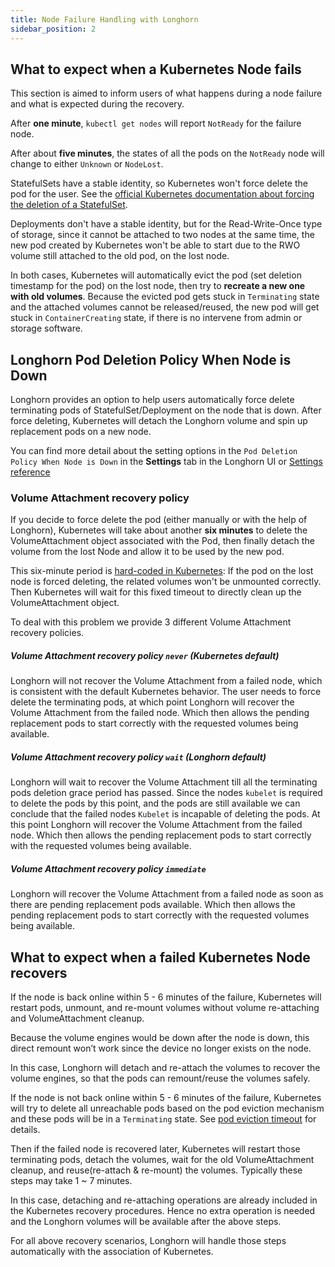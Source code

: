```yaml
---
title: Node Failure Handling with Longhorn
sidebar_position: 2
---
```


<head>
  <link rel="canonical" href="https://main--longhornio-docusaurus.netlify.app/high-availability/node-failure"/>
</head>

## What to expect when a Kubernetes Node fails

This section is aimed to inform users of what happens during a node failure and what is expected during the recovery.

After **one minute**, `kubectl get nodes` will report `NotReady` for the failure node.

After about **five minutes**, the states of all the pods on the `NotReady` node will change to either `Unknown` or `NodeLost`.

StatefulSets have a stable identity, so Kubernetes won't force delete the pod for the user. See the [official Kubernetes documentation about forcing the deletion of a StatefulSet](https://kubernetes.io/docs/tasks/run-application/force-delete-stateful-set-pod/).

Deployments don't have a stable identity, but for the Read-Write-Once type of storage, since it cannot be attached to two nodes at the same time, the new pod created by Kubernetes won't be able to start due to the RWO volume still attached to the old pod, on the lost node.

In both cases, Kubernetes will automatically evict the pod (set deletion timestamp for the pod) on the lost node, then try to **recreate a new one with old volumes**. Because the evicted pod gets stuck in `Terminating` state and the attached volumes cannot be released/reused, the new pod will get stuck in `ContainerCreating` state, if there is no intervene from admin or storage software.

## Longhorn Pod Deletion Policy When Node is Down

Longhorn provides an option to help users automatically force delete terminating pods of StatefulSet/Deployment on the node that is down. After force deleting, Kubernetes will detach the Longhorn volume and spin up replacement pods on a new node.

You can find more detail about the setting options in the `Pod Deletion Policy When Node is Down` in the **Settings** tab in the Longhorn UI or [Settings reference](../references/settings#pod-deletion-policy-when-node-is-down)

### Volume Attachment recovery policy

If you decide to force delete the pod (either manually or with the help of Longhorn), Kubernetes will take about another **six minutes** to delete the VolumeAttachment object associated with the Pod, then finally detach the volume from the lost Node and allow it to be used by the new pod.

This six-minute period is [hard-coded in Kubernetes](https://github.com/kubernetes/kubernetes/blob/5e31799701123c50025567b8534e1a62dbc0e9f6/pkg/controller/volume/attachdetach/attach_detach_controller.go#L95): If the pod on the lost node is forced deleting, the related volumes won't be unmounted correctly. Then Kubernetes will wait for this fixed timeout to directly clean up the VolumeAttachment object.

To deal with this problem we provide 3 different Volume Attachment recovery policies.

##### Volume Attachment recovery policy `never` *(Kubernetes default)*
Longhorn will not recover the Volume Attachment from a failed node, which is consistent with the default Kubernetes behavior.
The user needs to force delete the terminating pods, at which point Longhorn will recover the Volume Attachment from the failed node.
Which then allows the pending replacement pods to start correctly with the requested volumes being available.

##### Volume Attachment recovery policy `wait` *(Longhorn default)*
Longhorn will wait to recover the Volume Attachment till all the terminating pods deletion grace period has passed.
Since the nodes `kubelet` is required to delete the pods by this point, and the pods are still available we can conclude that the failed nodes `Kubelet` is incapable of deleting the pods.
At this point Longhorn will recover the Volume Attachment from the failed node.
Which then allows the pending replacement pods to start correctly with the requested volumes being available.

##### Volume Attachment recovery policy `immediate`
Longhorn will recover the Volume Attachment from a failed node as soon as there are pending replacement pods available.
Which then allows the pending replacement pods to start correctly with the requested volumes being available.

## What to expect when a failed Kubernetes Node recovers

If the node is back online within 5 - 6 minutes of the failure, Kubernetes will restart pods, unmount, and re-mount volumes without volume re-attaching and VolumeAttachment cleanup.

Because the volume engines would be down after the node is down, this direct remount won’t work since the device no longer exists on the node.

In this case, Longhorn will detach and re-attach the volumes to recover the volume engines, so that the pods can remount/reuse the volumes safely.

If the node is not back online within 5 - 6 minutes of the failure, Kubernetes will try to delete all unreachable pods based on the pod eviction mechanism and these pods will be in a `Terminating` state. See [pod eviction timeout](https://kubernetes.io/docs/concepts/architecture/nodes#condition) for details.

Then if the failed node is recovered later, Kubernetes will restart those terminating pods, detach the volumes, wait for the old VolumeAttachment cleanup, and reuse(re-attach & re-mount) the volumes. Typically these steps may take 1 ~ 7 minutes.

In this case, detaching and re-attaching operations are already included in the Kubernetes recovery procedures. Hence no extra operation is needed and the Longhorn volumes will be available after the above steps.

For all above recovery scenarios, Longhorn will handle those steps automatically with the association of Kubernetes.
